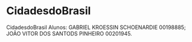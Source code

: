 # CidadesdoBrasil
CidadesdoBrasil
Alunos: GABRIEL KROESSIN SCHOENARDIE 00198885;
        JOÃO VITOR DOS SANTODS PINHEIRO 00201945.
